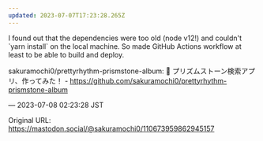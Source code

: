 ```yaml
---
updated: 2023-07-07T17:23:28.265Z
---
```


<p>I found out that the dependencies were too old (node v12!) and couldn&#39;t `yarn install` on the local machine. So made GitHub Actions workflow at least to be able to build and deploy.</p><p>sakuramochi0/prettyrhythm-prismstone-album: 💛 プリズムストーン検索アプリ、作ってみた！ - <a href="https://github.com/sakuramochi0/prettyrhythm-prismstone-album" target="_blank" rel="nofollow noopener noreferrer" translate="no"><span class="invisible">https://</span><span class="ellipsis">github.com/sakuramochi0/pretty</span><span class="invisible">rhythm-prismstone-album</span></a></p>

&mdash; 2023-07-08 02:23:28 JST

Original URL: https://mastodon.social/@sakuramochi0/110673959862945157
